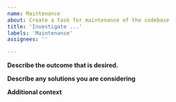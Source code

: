 ```yaml
---
name: Maintenance
about: Create a task for maintenance of the codebase
title: 'Investigate ...'
labels: 'Maintenance'
assignees: ''

---
```


**Describe the outcome that is desired.**
<!--A clear and concise description of the intended outcome. Ex. The number of cppecheck warnings will be reduced to 0-->

**Describe any solutions you are considering**
<!--A clear and concise description of any solutions you've already considered.-->

**Additional context**
<!--Add any other context or screenshots about the task here.-->
